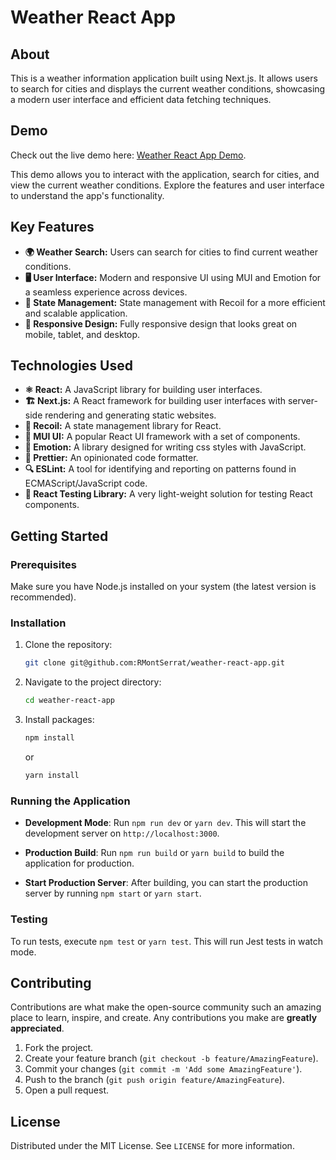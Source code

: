 # Weather React App

## About
This is a weather information application built using Next.js. It allows users to search for cities and displays the current weather conditions, showcasing a modern user interface and efficient data fetching techniques.

## Demo
Check out the live demo here: [Weather React App Demo](https://rmontserrat.github.io/weather-react-app/).

This demo allows you to interact with the application, search for cities, and view the current weather conditions. Explore the features and user interface to understand the app's functionality.

## Key Features
- **🌍 Weather Search:** Users can search for cities to find current weather conditions.
- **🖥 User Interface:** Modern and responsive UI using MUI and Emotion for a seamless experience across devices.
- **🔄 State Management:** State management with Recoil for a more efficient and scalable application.
- **📱 Responsive Design:** Fully responsive design that looks great on mobile, tablet, and desktop.

## Technologies Used
- **⚛️ React:** A JavaScript library for building user interfaces.
- **🏗 Next.js:** A React framework for building user interfaces with server-side rendering and generating static websites.
- **🔄 Recoil:** A state management library for React.
- **🎨 MUI UI:** A popular React UI framework with a set of components.
- **💅 Emotion:** A library designed for writing css styles with JavaScript.
- **🧹 Prettier:** An opinionated code formatter.
- **🔍 ESLint:** A tool for identifying and reporting on patterns found in ECMAScript/JavaScript code.
- **🧪 React Testing Library:** A very light-weight solution for testing React components.

## Getting Started

### Prerequisites
Make sure you have Node.js installed on your system (the latest version is recommended).

### Installation
1. Clone the repository:
   ```sh
   git clone git@github.com:RMontSerrat/weather-react-app.git
   ```

2. Navigate to the project directory:
   ```sh
   cd weather-react-app
   ```

3. Install packages:
   ```sh
   npm install
   ```

   or

   ```sh
   yarn install
   ```

### Running the Application

- **Development Mode**:
Run `npm run dev` or `yarn dev`. This will start the development server on `http://localhost:3000`.

- **Production Build**:
Run `npm run build` or `yarn build` to build the application for production.

- **Start Production Server**:
After building, you can start the production server by running `npm start` or `yarn start`.

### Testing
To run tests, execute `npm test` or `yarn test`. This will run Jest tests in watch mode.


## Contributing
Contributions are what make the open-source community such an amazing place to learn, inspire, and create. Any contributions you make are **greatly appreciated**.

1. Fork the project.
2. Create your feature branch (`git checkout -b feature/AmazingFeature`).
3. Commit your changes (`git commit -m 'Add some AmazingFeature'`).
4. Push to the branch (`git push origin feature/AmazingFeature`).
5. Open a pull request.

## License
Distributed under the MIT License. See `LICENSE` for more information.



